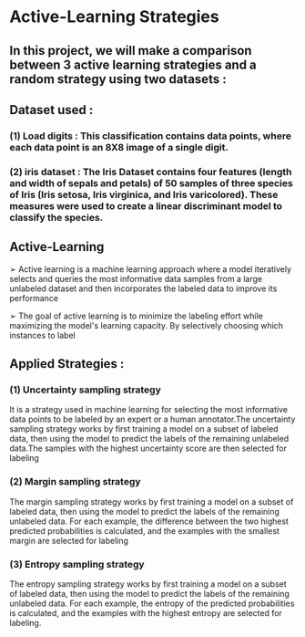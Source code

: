 # Active-Learning Strategies

## In this project, we will make a comparison between 3 active learning strategies and a random strategy using two datasets :

##  Dataset used :

### (1) Load digits : This classification contains data points, where each data point is an 8X8 image of a single digit.

### (2) iris dataset : The Iris Dataset contains four features (length and width of sepals and petals) of 50 samples of three species of Iris (Iris setosa, Iris virginica, and Iris varicolored). These measures were used to create a linear discriminant model to classify the species.

## Active-Learning


➢ Active learning is a machine learning approach where a model iteratively selects and queries the most informative data samples from a large unlabeled dataset and then incorporates the labeled data to improve its performance

➢ The goal of active learning is to minimize the labeling effort while maximizing the model's learning capacity. By selectively choosing which instances to label


## Applied Strategies  :

### (1) Uncertainty sampling strategy

It is a strategy used in machine learning for selecting the most informative data points to be labeled by an expert or a human annotator.The uncertainty sampling strategy works by first training a model on a subset of labeled data, then using the model to predict the labels of the remaining unlabeled data.The samples with the highest uncertainty score are then selected for labeling

### (2) Margin sampling strategy

The margin sampling strategy works by first training a model on a subset of labeled data, then using the model to predict the labels of the remaining unlabeled data. For each example, the difference between the two highest predicted probabilities is calculated, and the examples with the smallest margin are selected for labeling




### (3) Entropy sampling strategy
 
The entropy sampling strategy works by first training a model on a subset of labeled data, then using the model to predict the labels of the remaining unlabeled data. For each example, the entropy of the predicted probabilities is calculated, and the examples with the highest entropy are selected for labeling.
